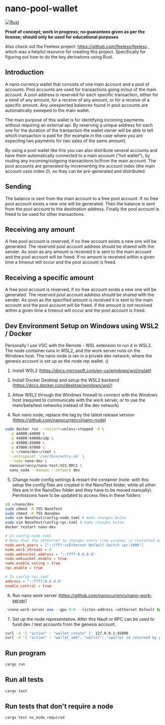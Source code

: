 # nano-pool-wallet

[![Rust](https://github.com/Daan4/nano-pool-wallet/actions/workflows/rust.yml/badge.svg)](https://github.com/Daan4/nano-pool-wallet/actions/workflows/rust.yml)

**Proof of concept; work in progress; no guarantees given as per the license; should only be used for educational purposes**

Also check out the Feeless project: https://github.com/feeless/feeless , which was a helpful resource for creating this project. Specifically for figuring out how to do the key derivations using Rust.

## Introduction

A nano currency wallet that consists of one main account and a pool of accounts. Pool accounts are used for transactions going in/out of the main account. A pool address is reserved for each specific transaction, either for a send of any amount, for a receive of any amount, or for a receive of a specific amount. Any unexpected balances found in pool accounts are automatically sweeped to the main wallet.

The main purpose of this wallet is for identifying incoming payments without requiring an external api. By reserving a unique address for each one for the duration of the transaction the wallet owner will be able to tell which transaction is paid for (for example in the case where you are expecting two payments for two sales of the same amount).

By using a pool wallet like this you can also distribute several accounts and have them automatically connected to a main account ("hot wallet"), by routing any incoming/outgoing transactions to/from the main account. The pool accounts are generated by incrementing the account index (the main account uses index 0), so they can be pre-generated and distributed.

## Sending

The balance is sent from the main account to a free pool account. If no free pool account exists a new one will be generated. Then the balance is sent from the pool account to the destination address. Finally the pool account is freed to be used for other transactions.

## Receiving any amount

A free pool account is reserved, if no free account exists a new one will be generated. The reserved pool account address should be shared with the sender. As soon as any amount is received it is sent to the main account and the pool account will be freed. If no amount is received within a given time a timeout will occur and the pool account is freed.

## Receiving a specific amount

A free pool account is reserved, if no free account exists a new one will be generated. The reserved pool account address should be shared with the sender. As soon as the specified amount is received it is sent to the main account and the pool account will be freed. If the amount is not received within a given time a timeout will occur and the pool account is freed.

## Dev Environment Setup on Windows using WSL2 / Docker
Personally I use VSC with the Remote - WSL extension to run it in WSL2. The node container runs in WSL2, and the work server runs on the Windows host. The nano node is ran in a private dev network, where the genesis account is set up as the node rep wallet. ()

1. Install WSL2 (https://docs.microsoft.com/en-us/windows/wsl/install)

2. Install Docker Desktop and setup the WSL2 backend (https://docs.docker.com/desktop/windows/wsl/)

3. Allow WSL2 through the Windows firewall to connect with the Windows host (required to communicate with the work server, or to use the main/beta/test networks instead of the dev network)

4. Run nano node; replace the tag by the latest release version (https://github.com/nanocurrency/nano-node)

```bash
sudo docker run --restart=unless-stopped -d \
  -p 44000:44000 \
  -p 44000:44000/udp \
  -p 45000:45000 \
  -p 47000:47000 \
  -v ~/nano/dev:/root \
  --entrypoint '/usr/bin/entry.sh' \
  --name nano-dev \
  nanocurrency/nano-test:V23.0RC1 \
  nano_node --daemon --network dev
```

5. Change node config settings & restart the container (note: with this setup the config files are created in the NanoTest folder, while all other files are in the NanoDev folder and they have to be moved manually). Permissions have to be updated to access files in these folders

```bash
cd ~/nano/dev
sudo chmod -R 755 NanoTest
sudo chmod -R 755 NanoDev
sudo vim NanoTest/config-node.toml # make changes below
sudo vim NanoTest/config-rpc.toml # make changes below
docker restart nano-dev
```

```toml
# In config-node.toml
# Note that the vEthernet ip changes every time windows is restarted as of writing
node.work_peers = ["::ffff:<vEthernet Default Switch ip>:1000"]
node.work_threads = 0
node.websocket.address = "::ffff:0.0.0.0"
node.websocket.enable = true
node.enable_voting = true
rpc.enable = true

# In config-rpc.toml
address = "::ffff:0.0.0.0"
enable_control = true
```

6. Run nano work server (https://github.com/nanocurrency/nano-work-server)

```powershell
.\nano-work-server.exe --gpu 0:0 --listen-address <vEthernet Default Switch ip>:1000
```

7. Set up the node representative. After this Nault or RPC can be used to fund dev / test accounts from the genesis account.

```bash
curl -d '{ "action" : "wallet_create" }' 127.0.0.1:45000
curl -d '{ "action" : "wallet_add", "wallet": "<wallet id returned by previous action>", "key": "34F0A37AAD20F4A260F0A5B3CB3D7FB50673212263E58A380BC10474BB039CE4"}' 127.0.0.1:45000
```

## Run program

```bash
cargo run
```

## Run all tests

```bash
cargo test
```

## Run tests that don't require a node

```bash
cargo test no_node_required
```

